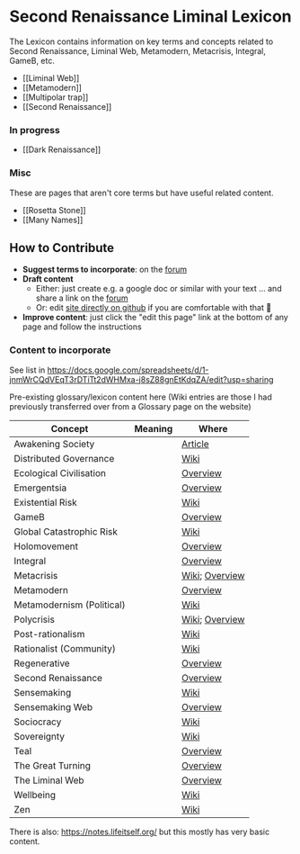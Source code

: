 # Second Renaissance Liminal Lexicon

The Lexicon contains information on key terms and concepts related to Second Renaissance, Liminal Web, Metamodern, Metacrisis, Integral, GameB, etc.

- [[Liminal Web]]
- [[Metamodern]]
- [[Multipolar trap]]
- [[Second Renaissance]]

### In progress

- [[Dark Renaissance]]

### Misc

These are pages that aren't core terms but have useful related content.

- [[Rosetta Stone]]
- [[Many Names]]


## How to Contribute

- **Suggest terms to incorporate**: on the [forum](https://forum.secondrenaissance.net/t/suggestions-for-terms-for-the-lexicon/215)
- **Draft content**
  - Either: just create e.g. a google doc or similar with your text ... and share a link on the [forum](https://forum.secondrenaissance.net/t/suggestions-for-terms-for-the-lexicon/215)
  - Or: edit [site directly on github](https://github.com/life-itself/lexicon) if you are comfortable with that 🙂
- **Improve content**: just click the "edit this page" link at the bottom of any page and follow the instructions

### Content to incorporate

See list in https://docs.google.com/spreadsheets/d/1-jnmWrCQdVEqT3rDTiTt2dWHMxa-j8sZ88gnEtKdqZA/edit?usp=sharing

Pre-existing glossary/lexicon content here (Wiki entries are those I had previously transferred over from a Glossary page on the website)

| Concept                   | Meaning | Where                                                               |
| ------------------------- | -------- | ------------------------------------------------------------------- |
| Awakening Society         |  | [Article](https://lifeitself.org/awakening-society)                            |
| Distributed Governance    |  | [Wiki](https://wiki.secondrenaissance.net/wiki/Distributed_governance)        |
| Ecological Civilisation   |  | [Overview](https://secondrenaissance.net/publications/overview-ecosystem-names#ecological-civilisation) |
| Emergentsia               |  | [Overview](https://secondrenaissance.net/publications/overview-ecosystem-names#emergentsia) |
| Existential Risk          |  | [Wiki](https://wiki.secondrenaissance.net/wiki/Existential_risk)        |
| GameB                     |  | [Overview](https://secondrenaissance.net/publications/overview-ecosystem-names#gameb) |
| Global Catastrophic Risk  |  | [Wiki](https://wiki.secondrenaissance.net/wiki/Global_catastrophic_risk)        |
| Holomovement              |  | [Overview](https://secondrenaissance.net/publications/overview-ecosystem-names#holomovement) |
| Integral                  |  | [Overview](https://secondrenaissance.net/publications/overview-ecosystem-names#integral) |
| Metacrisis                |  | [Wiki](https://wiki.secondrenaissance.net/wiki/Metacrisis); [Overview](https://secondrenaissance.net/publications/overview-ecosystem-names#metacrisis) |
| Metamodern                |  | [Overview](https://secondrenaissance.net/publications/overview-ecosystem-names#metamodern) |
| Metamodernism (Political) |  | [Wiki](https://wiki.secondrenaissance.net/wiki/Metamodernism_(political))        |
| Polycrisis                |  | [Wiki](https://wiki.secondrenaissance.net/wiki/Polycrisis); [Overview](https://secondrenaissance.net/publications/overview-ecosystem-names#polycrisis) |
| Post-rationalism          |  | [Wiki](https://wiki.secondrenaissance.net/wiki/Post-rationalism)        |
| Rationalist (Community)   |  | [Wiki](https://wiki.secondrenaissance.net/wiki/Concept_list)        |
| Regenerative              |  | [Overview](https://secondrenaissance.net/publications/overview-ecosystem-names#regenerative) |
| Second Renaissance        |  | [Overview](https://secondrenaissance.net/publications/overview-ecosystem-names#second-renaissance) |
| Sensemaking               |  | [Wiki](https://wiki.secondrenaissance.net/wiki/Sensemaking)        |
| Sensemaking Web           |  | [Overview](https://secondrenaissance.net/publications/overview-ecosystem-names#sensemaking-web) |
| Sociocracy                |  | [Wiki](https://wiki.secondrenaissance.net/wiki/Sociocracy)        |
| Sovereignty               |  | [Wiki](https://wiki.secondrenaissance.net/wiki/Sovereignty)        |
| Teal                      |  | [Overview](https://secondrenaissance.net/publications/overview-ecosystem-names#teal) |
| The Great Turning         |  | [Overview](https://secondrenaissance.net/publications/overview-ecosystem-names#the-great-turning) |
| The Liminal Web           |  | [Overview](https://secondrenaissance.net/publications/overview-ecosystem-names#the-liminal-web) |
| Wellbeing                 |  | [Wiki](https://wiki.secondrenaissance.net/wiki/Wellbeing)        |
| Zen                       |  | [Wiki](https://wiki.secondrenaissance.net/wiki/Zen)        |

There is also: https://notes.lifeitself.org/ but this mostly has very basic content.
